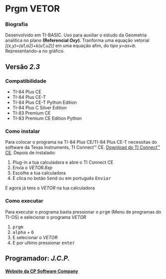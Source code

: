 
<h1>Prgm VETOR</h1>

<h3>Biografia</h3>

<p>Desenvolvido em TI-BASIC. Uso para auxiliar o estudo da Geometria analítica no plano <strong>(Referencial <em>Oxy</em>)</strong>. Tranforma uma equação vetorial <em>[(x,y)=(a1,a2)+k(u1,u2)]</em> em uma equação afim, do tipo <em>y=ax+b</em>. Representando-a no gráfico.</p>

<h2>Versão <em><strong>2.3</strong></em></h2>

<h3>Compatibilidade</h3>

<ul>
 <li>TI-84 Plus CE</li>
  <li>TI-84 Plus CE-T</li>
   <li>TI-84 Plus CE-T Python Edition</li>
    <li>TI-84 Plus C Silver Edition</li>
     <li>TI-83 Premium CE</li>
      <li>TI-83 Premium CE Edition Python</li>
      </ul>
<h3>Como instalar</h3>

<p>Para colocar o programa na TI-84 Plus CE/TI-84 Plus CE-T necessitas do software da Texas Instruments, TI Connect™ CE. <a href="https://education.ti.com/pt/produtos/computer-software/ti-connect-ce-sw"> Download do TI Connect™ CE</a>. Depois de instalado:
<ol>
     <li>Plug-in a tua calculadora e abre o TI Connect CE</li>
          <li>Envia o <em>VETOR.8xp</em></li>
               <li>Escolhe a tua calculadora</li>
                    <li>E clica no botão <kbd>Send</kbd> ou em português <kbd>Enviar</kbd></li>
                    </ol>
<p> E agora já tens o <em>VETOR</em> na tua calculadora</p>

<h3>Como executar</h3>

<p> Para executar o programa basta pressionar o <kbd>prgm</kbd> (Menu de programas do TI-OS) e selecionar o programa <em>VETOR</em></p>

<ol>
     <li><kbd>prgm</kbd></li>
          <li><kbd>alpha</kbd> + <kbd>6</kbd></li>
               <li>E selecionar o <em>VETOR</em></li>
                    <li>E por ultimo pressionar <kbd>enter</kbd></li>
                    </ol>
<h2>Programador: <strong><em>J.C.P.</em></strong></h2>

<h4><a href="http://cpsoftwarecompany.epizy.com">Website da CP Software Company</a></h4>
